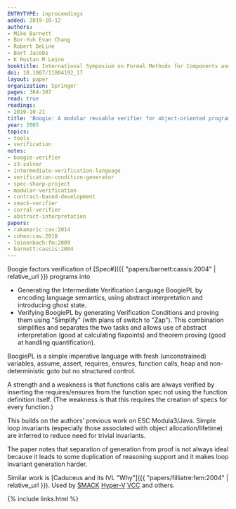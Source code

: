 ```yaml
---
ENTRYTYPE: inproceedings
added: 2019-10-12
authors:
- Mike Barnett
- Bor-Yuh Evan Chang
- Robert DeLine
- Bart Jacobs
- K Rustan M Leino
booktitle: International Symposium on Formal Methods for Components and Objects
doi: 10.1007/11804192_17
layout: paper
organization: Springer
pages: 364-387
read: true
readings:
- 2019-10-21
title: 'Boogie: A modular reusable verifier for object-oriented programs'
year: 2005
topics:
- tools
- verification
notes:
- boogie-verifier
- z3-solver
- intermediate-verification-language
- verification-condition-generator
- spec-sharp-project
- modular-verification
- contract-based-development
- smack-verifier
- corral-verifier
- abstract-interpretation
papers:
- rakamaric:cav:2014
- cohen:cav:2010
- leinenbach:fm:2009
- barnett:cassis:2004
---
```


Boogie factors verification of [Spec#]({{ "papers/barnett:cassis:2004" | relative_url }}) programs into
- Generating the Intermediate Verification Language BoogiePL by encoding language semantics, using abstract interpretation and introducing ghost state.
- Verifying BoogiePL by generating Verification Conditions and proving them using "Simplify" (with plans of switch to "Zap").
This combination simplifies and separates the two tasks and allows use of abstract interpretation (good at calculating fixpoints) and theorem proving (good at handling quantification).

BoogiePL is a simple imperative language with fresh (unconstrained) variables, assume, assert, requires, ensures, function calls, heap and non-deterministic goto but no structured control.

A strength and a weakness is that functions calls are always verified by inserting the requires/ensures from the function spec not using the function definition itself. (The weakness is that this requires the creation of specs for every function.)

This builds on the authors' previous work on ESC Modula3/Java.
Simple loop invariants (especially those associated with object allocation/lifetime) are inferred to reduce need for trivial invariants.

The paper notes that separation of generation from proof is not always ideal because it leads to some duplication of reasoning support and it makes loop invariant generation harder.

Similar work is [Caduceus and its IVL "Why"]({{ "papers/filliatre:fem:2004" | relative_url }}).
Used by
[SMACK]({{"papers/rakamaric:cav:2014"|relative_url}})
[Hyper-V]({{"papers/cohen:cav:2010"|relative_url}})
[VCC]({{"papers/leinenbach:fm:2009"|relative_url}})
and others.

{% include links.html %}
